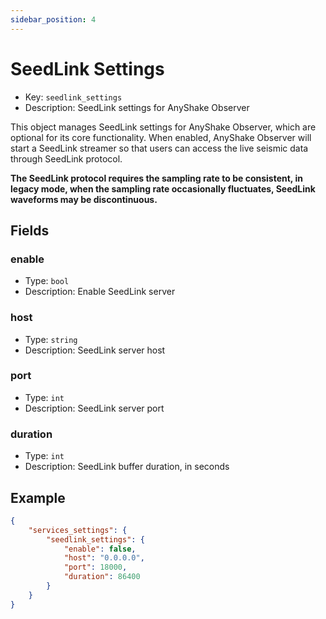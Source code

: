 ```yaml
---
sidebar_position: 4
---
```


# SeedLink Settings

 - Key: `seedlink_settings`
 - Description: SeedLink settings for AnyShake Observer

This object manages SeedLink settings for AnyShake Observer, which are optional for its core functionality. When enabled, AnyShake Observer will start a SeedLink streamer so that users can access the live seismic data through SeedLink protocol.

**The SeedLink protocol requires the sampling rate to be consistent, in legacy mode, when the sampling rate occasionally fluctuates, SeedLink waveforms may be discontinuous.**

## Fields

### enable

 - Type: `bool`
 - Description: Enable SeedLink server

### host

 - Type: `string`
 - Description: SeedLink server host

### port

 - Type: `int`
 - Description: SeedLink server port

### duration

 - Type: `int`
 - Description: SeedLink buffer duration, in seconds

## Example

```json
{
    "services_settings": {
        "seedlink_settings": {
            "enable": false,
            "host": "0.0.0.0",
            "port": 18000,
            "duration": 86400
        }
    }
}
```
